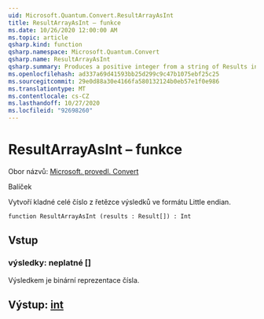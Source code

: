 ```yaml
---
uid: Microsoft.Quantum.Convert.ResultArrayAsInt
title: ResultArrayAsInt – funkce
ms.date: 10/26/2020 12:00:00 AM
ms.topic: article
qsharp.kind: function
qsharp.namespace: Microsoft.Quantum.Convert
qsharp.name: ResultArrayAsInt
qsharp.summary: Produces a positive integer from a string of Results in little endian format.
ms.openlocfilehash: ad337a69d41593bb25d299c9c47b1075ebf25c25
ms.sourcegitcommit: 29e0d88a30e4166fa580132124b0eb57e1f0e986
ms.translationtype: MT
ms.contentlocale: cs-CZ
ms.lasthandoff: 10/27/2020
ms.locfileid: "92698260"
---
```

# <a name="resultarrayasint-function"></a>ResultArrayAsInt – funkce

Obor názvů: [Microsoft. provedl. Convert](xref:Microsoft.Quantum.Convert)

Balíček [](https://nuget.org/packages/)


Vytvoří kladné celé číslo z řetězce výsledků ve formátu Little endian.

```qsharp
function ResultArrayAsInt (results : Result[]) : Int
```


## <a name="input"></a>Vstup

### <a name="results--__invalidresult__"></a>výsledky: __neplatné <Result>__ []

Výsledkem je binární reprezentace čísla.



## <a name="output--int"></a>Výstup: [int](xref:microsoft.quantum.lang-ref.int)

